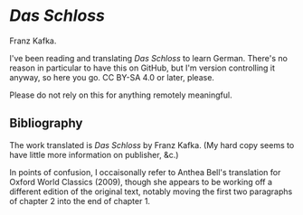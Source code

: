 # _Das Schloss_

Franz Kafka.

I've been reading and translating _Das Schloss_ to learn German. There's no
reason in particular to have this on GitHub, but I'm version controlling it
anyway, so here you go. CC BY-SA 4.0 or later, please.

Please do not rely on this for anything remotely meaningful.

## Bibliography

The work translated is _Das Schloss_ by Franz Kafka. (My hard copy seems to
have little more information on publisher, &c.)

In points of confusion, I occaisonally refer to Anthea Bell's translation for
Oxford World Classics (2009), though she appears to be working off a different
edition of the original text, notably moving the first two paragraphs of
chapter 2 into the end of chapter 1.
